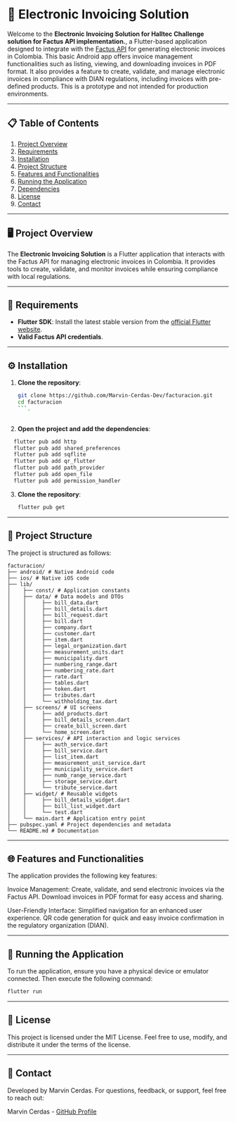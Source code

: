 # 🧾 Electronic Invoicing Solution

Welcome to the **Electronic Invoicing Solution for Halltec Challenge solution for Factus API implementation.**, a Flutter-based application designed to integrate with the [Factus API](https://developers.factus.com.co/) for generating electronic invoices in Colombia. This basic Android app offers invoice management functionalities such as listing, viewing, and downloading invoices in PDF format. It also provides a feature to create, validate, and manage electronic invoices in compliance with DIAN regulations, including invoices with pre-defined products. This is a prototype and not intended for production environments.

---

## 📋 Table of Contents

1. [Project Overview](#project-overview)
2. [Requirements](#requirements)
3. [Installation](#installation)
4. [Project Structure](#project-structure)
5. [Features and Functionalities](#features-and-functionalities)
6. [Running the Application](#running-the-application)
7. [Dependencies](#dependencies)
8. [License](#license)
9. [Contact](#contact)

---

## 🖥️ Project Overview

The **Electronic Invoicing Solution** is a Flutter application that interacts with the Factus API for managing electronic invoices in Colombia. It provides tools to create, validate, and monitor invoices while ensuring compliance with local regulations.

---

## 🔧 Requirements

- **Flutter SDK**: Install the latest stable version from the [official Flutter website](https://flutter.dev/docs/get-started/install).
- **Valid Factus API credentials**.

---

## ⚙️ Installation

1. **Clone the repository**:
   ```bash
   git clone https://github.com/Marvin-Cerdas-Dev/facturacion.git
   cd facturacion
   ```.
  
2. **Open the project and add the dependencies**:
 ```bash
   flutter pub add http
   flutter pub add shared_preferences
   flutter pub add sqflite
   flutter pub add qr_flutter
   flutter pub add path_provider
   flutter pub add open_file
   flutter pub add permission_handler
 ```

3. **Clone the repository**:
   ```bash
   flutter pub get
    ```

---

## 📁 Project Structure

The project is structured as follows:
```
facturacion/ 
├── android/ # Native Android code 
├── ios/ # Native iOS code 
├── lib/ 
│    ├── const/ # Application constants 
│    ├── data/ # Data models and DTOs 
│    │     ├── bill_data.dart 
│    │     ├── bill_details.dart 
│    │     ├── bill_request.dart 
│    │     ├── bill.dart 
│    │     ├── company.dart 
│    │     ├── customer.dart 
│    │     ├── item.dart 
│    │     ├── legal_organization.dart 
│    │     ├── measurement_units.dart 
│    │     ├── municipality.dart 
│    │     ├── numbering_range.dart 
│    │     ├── numbering_rate.dart 
│    │     ├── rate.dart 
│    │     ├── tables.dart 
│    │     ├── token.dart 
│    │     ├── tributes.dart 
│    │     └── withholding_tax.dart 
│    ├── screens/ # UI screens 
│    │     ├── add_products.dart 
│    │     ├── bill_details_screen.dart 
│    │     ├── create_bill_screen.dart  
│    │     └── home_screen.dart 
│    ├── services/ # API interaction and logic services 
│    │     ├── auth_service.dart 
│    │     ├── bill_service.dart 
│    │     ├── list_item.dart 
│    │     ├── measurement_unit_service.dart 
│    │     ├── municipality_service.dart 
│    │     ├── numb_range_service.dart 
│    │     ├── storage_service.dart 
│    │     └── tribute_service.dart 
│    ├── widget/ # Reusable widgets 
│    │     ├── bill_details_widget.dart 
│    │     ├── bill_list_widget.dart 
│    │     └── test.dart 
│    └── main.dart # Application entry point 
├── pubspec.yaml # Project dependencies and metadata 
└── README.md # Documentation
```

---

## 🌐 Features and Functionalities

The application provides the following key features:

   Invoice Management:
        Create, validate, and send electronic invoices via the Factus API.
        Download invoices in PDF format for easy access and sharing.

   User-Friendly Interface:
        Simplified navigation for an enhanced user experience.
        QR code generation for quick and easy invoice confirmation in the regulatory organization (DIAN).

---

## 🚀 Running the Application

To run the application, ensure you have a physical device or emulator connected. Then execute the following command:
   ```bash
   flutter run
   ```
---

## 📜 License

This project is licensed under the MIT License. Feel free to use, modify, and distribute it under the terms of the license.

---

## 🤝 Contact

Developed by Marvin Cerdas. For questions, feedback, or support, feel free to reach out:

 Marvin Cerdas - [GitHub Profile](https://github.com/Marvin-Cerdas-Dev)
